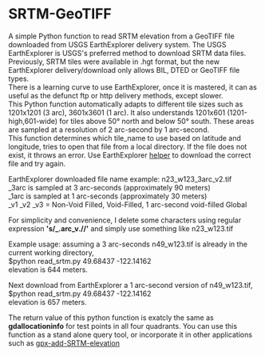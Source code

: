 # SRTM-GeoTIFF
A simple Python function to read SRTM elevation from a GeoTIFF file downloaded from USGS EarthExplorer delivery system.
The USGS EarthExplorer is USGS's preferred method to download SRTM data files. Previously, SRTM tiles were available in .hgt format, but the new EarthExplorer delivery/download only allows BIL, DTED or GeoTIFF file types.<br>
There is a learning curve to use EarthExplorer, once it is mastered, it can as useful as the defunct ftp or http delivery methods, except slower.<br>
This Python function automatically adapts to different tile sizes such as 1201x1201 (3 arc), 3601x3601 (1 arc). It also understands 1201x601 (1201-high,601-wide) for tiles above 50° north and below 50° south. These areas are sampled at a resolution of 2 arc-second by 1 arc-second.<br>
This function determines which tile_name to use based on latitude and longitude, tries to open that file from a local directory. If the file does not exist, it throws an error. Use EarthExplorer [helper](https://github.com/nicholas-fong/SRTM-GeoTIFF/blob/main/EarthExplorer-howto.md) to download the correct file and try again.

EarthExplorer downloaded file name example: n23_w123_3arc_v2.tif<br>
_3arc is sampled at 3 arc-seconds (approximately 90 meters)<br>
_1arc is sampled at 1 arc-seconds (approximately 30 meters)<br>
_v1 _v2 _v3 = Non-Void Filled, Void-Filled, 1 arc-second void-filled Global<br>

For simplicity and convenience, I delete some characters using regular expression **'s/_.arc_v.//'**  and simply use something like n23_w123.tif

Example usage:
assuming a 3 arc-seconds n49_w123.tif is already in the current working directory,<br>
$python read_srtm.py 49.68437 -122.14162<br>
elevation is 644 meters.

Next download from EarthExplorer a 1 arc-second version of n49_w123.tif,<br>
$python read_srtm.py 49.68437 -122.14162<br>
elevation is 657 meters.

The return value of this python function is exatcly the same as **gdallocationinfo** for test points in all four quadrants. You can use this function as a stand alone query tool, or incorporate it in other applications such as [gpx-add-SRTM-elevation](https://github.com/nicholas-fong/gpx-add-SRTM-elevation)
